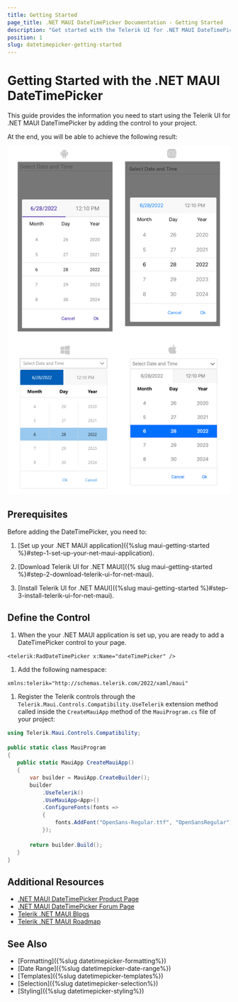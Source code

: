 ```yaml
---
title: Getting Started
page_title: .NET MAUI DateTimePicker Documentation - Getting Started
description: "Get started with the Telerik UI for .NET MAUI DateTimePicker and add the control to your .NET MAUI project."
position: 1
slug: datetimepicker-getting-started
---
```


# Getting Started with the .NET MAUI DateTimePicker

This guide provides the information you need to start using the Telerik UI for .NET MAUI DateTimePicker by adding the control to your project.

At the end, you will be able to achieve the following result:

![DateTimePicker Getting Started](images/datetimepicker_getting_started.png)

## Prerequisites

Before adding the DateTimePicker, you need to:

1. [Set up your .NET MAUI application]({%slug maui-getting-started %}#step-1-set-up-your-net-maui-application).

1. [Download Telerik UI for .NET MAUI]({% slug maui-getting-started %}#step-2-download-telerik-ui-for-net-maui).

1. [Install Telerik UI for .NET MAUI]({%slug maui-getting-started %}#step-3-install-telerik-ui-for-net-maui).

## Define the Control

1. When the your .NET MAUI application is set up, you are ready to add a DateTimePicker control to your page.

 ```XAML
<telerik:RadDateTimePicker x:Name="dateTimePicker" />
 ```

1. Add the following namespace:

 ```XAML
xmlns:telerik="http://schemas.telerik.com/2022/xaml/maui"
 ```

1. Register the Telerik controls through the `Telerik.Maui.Controls.Compatibility.UseTelerik` extension method called inside the `CreateMauiApp` method of the `MauiProgram.cs` file of your project:

 ```C#
 using Telerik.Maui.Controls.Compatibility;

 public static class MauiProgram
 {
	public static MauiApp CreateMauiApp()
	{
		var builder = MauiApp.CreateBuilder();
		builder
			.UseTelerik()
			.UseMauiApp<App>()
			.ConfigureFonts(fonts =>
			{
				fonts.AddFont("OpenSans-Regular.ttf", "OpenSansRegular");
			});

		return builder.Build();
	}
 }           
 ```

## Additional Resources

- [.NET MAUI DateTimePicker Product Page](https://www.telerik.com/maui-ui/datetimepicker)
- [.NET MAUI DateTimePicker Forum Page](https://www.telerik.com/forums/maui?tagId=1918)
- [Telerik .NET MAUI Blogs](https://www.telerik.com/blogs/mobile-net-maui)
- [Telerik .NET MAUI Roadmap](https://www.telerik.com/support/whats-new/maui-ui/roadmap)

## See Also

- [Formatting]({%slug datetimepicker-formatting%})
- [Date Range]({%slug datetimepicker-date-range%})
- [Templates]({%slug datetimepicker-templates%})
- [Selection]({%slug datetimepicker-selection%})
- [Styling]({%slug datetimepicker-styling%})

